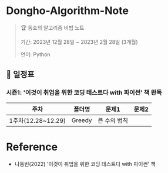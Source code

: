 # Dongho-Algorithm-Note
> 🏆 동호의 알고리즘 비법 노트
>
> 기간: 2023년 12월 28일 ~ 2023년 2월 28일 (3개월)
> 
> 언어: Python

## 📅 일정표

### 시즌1: '이것이 취업을 위한 코딩 테스트다 with 파이썬' 책 완독

| 주차                | 폴더명  | 문제1                                               | 문제2                                      |
| ------------------- | ------- | --------------------------------------------------- | ------------------------------------------ |
| 1주차(12.28~12.29)  | Greedy  | 큰 수의 법칙     |

# Reference
- 나동빈(2022) '이것이 취업을 위한 코딩 테스트다 with 파이썬' 책

